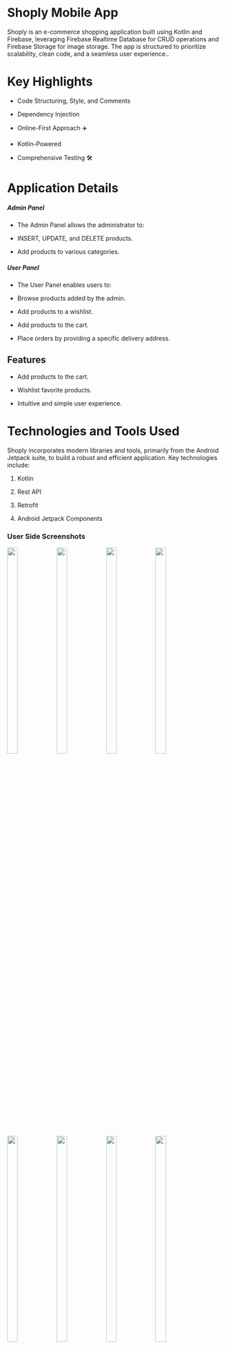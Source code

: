 # Shoply Mobile App
Shoply is an e-commerce shopping application built using Kotlin and Firebase, leveraging Firebase Realtime Database for CRUD operations and Firebase Storage for image storage. The app is structured to prioritize scalability, clean code, and a seamless user experience..
# Key Highlights

- Code Structuring, Style, and Comments

- Dependency Injection

- Online-First Approach ✈️

- Kotlin-Powered

- Comprehensive Testing 🛠

# Application Details

##### Admin Panel
- The Admin Panel allows the administrator to:

- INSERT, UPDATE, and DELETE products.

- Add products to various categories.

##### User Panel
- The User Panel enables users to:

- Browse products added by the admin.

- Add products to a wishlist.

- Add products to the cart.

- Place orders by providing a specific delivery address.

## Features

- Add products to the cart.

- Wishlist favorite products.

- Intuitive and simple user experience.

# Technologies and Tools Used

Shoply incorporates modern libraries and tools, primarily from the Android Jetpack suite, to build a robust and efficient application. Key technologies include:

1. Kotlin

2. Rest API

3. Retrofit

4. Android Jetpack Components

### User Side Screenshots

<p float="center">
  
<img src="https://user-images.githubusercontent.com/101611806/191412103-202a85a5-1afc-4b09-abfc-db93ba24f50e.png" width=22% height=35%>

<img src="https://user-images.githubusercontent.com/101611806/191411935-8bba003f-42a1-4866-86f5-b17170aae305.png" width=22% height=35%>
  
<img src="https://user-images.githubusercontent.com/101611806/191412182-90835b51-54ab-4dac-b424-59c16dec87c1.png" width=22% height=35%>
   
 <img src="https://user-images.githubusercontent.com/101611806/191413122-0fd7e81c-66a5-4ecf-ba7a-ddfb2b1519fd.png" width=22% height=35%>

<img src="https://user-images.githubusercontent.com/101611806/191412223-af9c1128-5ff7-48d3-9afc-99dea5eb5248.png" width=22% height=35%>

<img src="https://user-images.githubusercontent.com/101611806/191412391-2ea9bead-d800-44bd-9a6c-d989ca5e3f76.png" width=22% height=35%>
  
<img src="https://user-images.githubusercontent.com/101611806/191412459-4ebf068d-9e76-4d81-a090-1f721ae255c2.png" width=22% height=35%>
  
<img src="https://user-images.githubusercontent.com/101611806/191412510-e2283f4e-a2a6-4b3a-9517-b4a0dda96551.png" width=22% height=35%>
  
<img src="https://user-images.githubusercontent.com/101611806/191412755-7eb683dd-4908-4d19-a295-76c9a6e57321.png" width=22% height=35%>
 
<img src="https://user-images.githubusercontent.com/101611806/191412817-975a567d-e558-4a9d-b536-460d6ecd8d85.png" width=22% height=35%>
   
 <img src="https://user-images.githubusercontent.com/101611806/191412876-820e2f69-033a-473f-8a2a-8db4e7a2082a.png" width=22% height=35%>

</p>


## Skills

- Programming Languages: C, C++, Core Java, Kotlin

- Mobile Development: Android

## Developer

- [@durgesh017](https://github.com/durgesh017)

## Support

For support, email durgeshmishra6099@gmail.com
